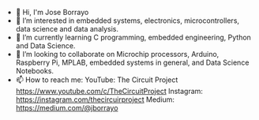 - 👋 Hi, I'm Jose Borrayo
- 👀 I’m interested in embedded systems, electronics, microcontrollers, data science and data analysis.
- 🌱 I’m currently learning C programming, embedded engineering, Python and Data Science.
- 💞️ I’m looking to collaborate on Microchip processors, Arduino, Raspberry Pi, MPLAB, embedded systems in general, and Data Science Notebooks.
- 📫 How to reach me:
  YouTube: The Circuit Project https://www.youtube.com/c/TheCircuitProject
  Instagram: https://instagram.com/thecircuirproject
  Medium: https://medium.com/@jborrayo

<!---
thecircuitproject/thecircuitproject is a ✨ special ✨ repository because its `README.md` (this file) appears on your GitHub profile.
You can click the Preview link to take a look at your changes.
--->
